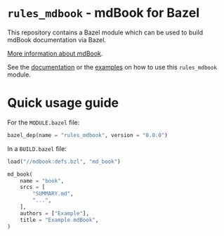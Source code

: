 # `rules_mdbook` - mdBook for Bazel

This repository contains a Bazel module which can be used to build mdBook
documentation via Bazel.

[More information about mdBook](https://rust-lang.github.io/mdBook/).

See the [documentation](https://kiron1.github.io/rules_mdbook/) or the
[examples](./doc) on how to use this `rules_mdbook` module.

# Quick usage guide

For the `MODULE.bazel` file:

```py
bazel_dep(name = "rules_mdbook", version = "0.0.0")
```

In a `BUILD.bazel` file:

```py
load("//mdbook:defs.bzl", "md_book")

md_book(
    name = "book",
    srcs = [
        "SUMMARY.md",
        "...",
    ],
    authors = ["Example"],
    title = "Example mdBook",
)
```
